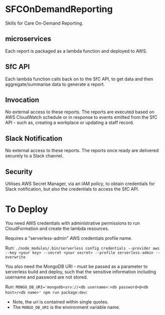 # SFCOnDemandReporting
Skills for Care On-Demand Reporting.

## microservices
Each report is packaged as a lambda function and deployed to AWS.

## SfC API
Each lambda function calls back on to the SfC API, to get data and then aggregate/summarise data
to generate a report.

## Invocation
No external access to these reports. The reports are executed based on AWS CloudWatch schedule or
in response to events emitted from the SfC API - such as, creating a workplace or updating a staff record.

## Slack Notification
No external access to these reports. The reports once ready are delivered securely to a Slack channel.

## Security
Utilises AWS Secret Manager, via an IAM policy, to obtain credentials for Slack notification, but also
the credentials to access the SfC API.

# To Deploy
You need AWS credentials with administrative permissions to run CloudFormation and create the lambda resources.

Requires a "serverless-admin" AWS credentials profile name.

Run: `./node_modules/.bin/serverless config credentials --provider aws --key <your key> --secret <your secret> --profile serverless-admin --overwrite`

You also need the MongoDB URI - must be passed as a parameter to serverless build and deploy, such that the
sensitive information including username and password are not stored.

Run: `MONGO_DB_URI='mongodb+srv://<db username>:<db password>@<db host>/<db name>' npm run package:dev`:
* Note, the uri is contained within single quotes.
* The `MONGO_DB_URI` is the environment variable name.